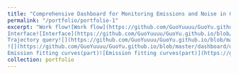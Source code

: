 ```yaml
---
title: "Comprehensive Dashboard for Monitoring Emissions and Noise in China’s Civil Aviation"
permalink: "/portfolio/portfolio-1"
excerpt: "Work flow![Work flow](https://github.com/GuoYuuuu/GuoYu.github.io/blob/master/dashboard/TECHNIQUE.png?raw=true)
Interface![Interface](https://github.com/GuoYuuuu/GuoYu.github.io/blob/master/dashboard/mainBoard.png?raw=true)
Trajectory query![](https://github.com/GuoYuuuu/GuoYu.github.io/blob/master/dashboard/query1.png?raw=true)
![](https://github.com/GuoYuuuu/GuoYu.github.io/blob/master/dashboard/query2.png?raw=true)
Emission fitting curves(part)![Emission fitting curves(part)](https://github.com/GuoYuuuu/GuoYu.github.io/blob/master/dashboard/emissionFit.png?raw=true)"
collection: portfolio
---
```

